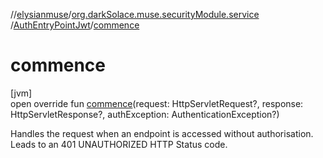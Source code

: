 //[elysianmuse](../../../index.md)/[org.darkSolace.muse.securityModule.service](../index.md)
/[AuthEntryPointJwt](index.md)/[commence](commence.md)

# commence

[jvm]\
open override fun [commence](commence.md)(request: HttpServletRequest?, response: HttpServletResponse?, authException:
AuthenticationException?)

Handles the request when an endpoint is accessed without authorisation. Leads to an 401 UNAUTHORIZED HTTP Status code.
